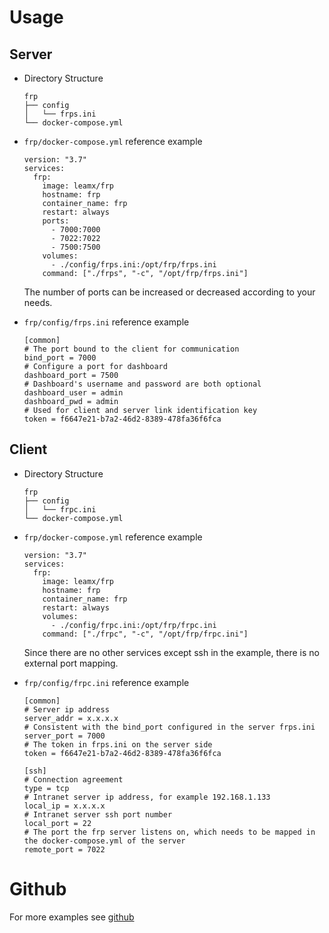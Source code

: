 # Usage

## Server

- Directory Structure

  ```
  frp
  ├── config
  │   └── frps.ini
  └── docker-compose.yml
  ```

- `frp/docker-compose.yml` reference example 

  ```
  version: "3.7"
  services:
    frp:
      image: leamx/frp
      hostname: frp
      container_name: frp
      restart: always
      ports:
        - 7000:7000
        - 7022:7022
        - 7500:7500
      volumes:
        - ./config/frps.ini:/opt/frp/frps.ini
      command: ["./frps", "-c", "/opt/frp/frps.ini"]
  ```
  
  The number of ports can be increased or decreased according to your needs.

- `frp/config/frps.ini` reference example

  ```
  [common]
  # The port bound to the client for communication
  bind_port = 7000
  # Configure a port for dashboard 
  dashboard_port = 7500
  # Dashboard's username and password are both optional
  dashboard_user = admin
  dashboard_pwd = admin
  # Used for client and server link identification key
  token = f6647e21-b7a2-46d2-8389-478fa36f6fca
  ```

## Client

- Directory Structure

  ```
  frp
  ├── config
  │   └── frpc.ini
  └── docker-compose.yml
  ```

- `frp/docker-compose.yml` reference example

  ```
  version: "3.7"
  services:
    frp:
      image: leamx/frp
      hostname: frp
      container_name: frp
      restart: always
      volumes:
        - ./config/frpc.ini:/opt/frp/frpc.ini
      command: ["./frpc", "-c", "/opt/frp/frpc.ini"]
  ```
  Since there are no other services except ssh in the example, there is no external port mapping.

- `frp/config/frpc.ini` reference example

  ```
  [common]
  # Server ip address
  server_addr = x.x.x.x
  # Consistent with the bind_port configured in the server frps.ini
  server_port = 7000
  # The token in frps.ini on the server side
  token = f6647e21-b7a2-46d2-8389-478fa36f6fca

  [ssh]
  # Connection agreement
  type = tcp
  # Intranet server ip address, for example 192.168.1.133
  local_ip = x.x.x.x
  # Intranet server ssh port number
  local_port = 22
  # The port the frp server listens on, which needs to be mapped in the docker-compose.yml of the server
  remote_port = 7022
  ```

# Github
For more examples see [github](https://github.com/fatedier/frp)